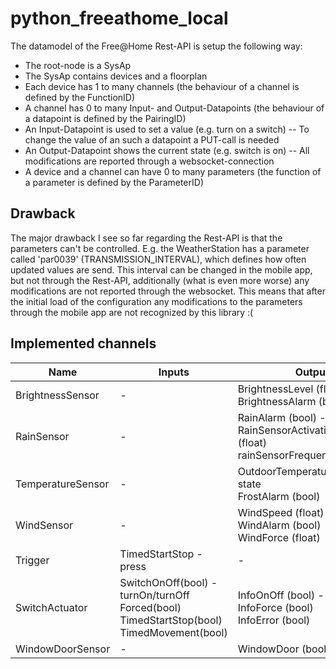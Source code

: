 # python_freeathome_local

The datamodel of the Free@Home Rest-API is setup the following way:
- The root-node is a SysAp
- The SysAp contains devices and a floorplan
- Each device has 1 to many channels (the behaviour of a channel is defined by the FunctionID)
- A channel has 0 to many Input- and Output-Datapoints (the behaviour of a datapoint is defined by the PairingID)
- An Input-Datapoint is used to set a value (e.g. turn on a switch)
-- To change the value of an such a datapoint a PUT-call is needed
- An Output-Datapoint shows the current state (e.g. switch is on)
-- All modifications are reported through a websocket-connection
- A device and a channel can have 0 to many parameters (the function of a parameter is defined by the ParameterID)

## Drawback
The major drawback I see so far regarding the Rest-API is that the parameters can't be controlled.
E.g. the WeatherStation has a parameter called 'par0039' (TRANSMISSION_INTERVAL), which defines how often updated values are send. This interval can be changed in the mobile app, but not through the Rest-API, additionally (what is even more worse) any modifications are not reported through the websocket. This means that after the initial load of the configuration any modifications to the parameters through the mobile app are not recognized by this library :(

## Implemented channels
| Name | Inputs | Outputs |
|--|--|--|
| BrightnessSensor | - | BrightnessLevel (float) - state<br>BrightnessAlarm (bool) |
| RainSensor       | - | RainAlarm (bool) - state<br>RainSensorActivationPercentage (float)<br>rainSensorFrequency (float) |
| TemperatureSensor | - | OutdoorTemperature (float) - state<br>FrostAlarm (bool) |
| WindSensor | - | WindSpeed (float) - state<br>WindAlarm (bool)<br>WindForce (float) |
| Trigger | TimedStartStop - press | - |
| SwitchActuator | SwitchOnOff(bool) - turnOn/turnOff<br>Forced(bool)<br>TimedStartStop(bool)<br>TimedMovement(bool) | InfoOnOff (bool) - state<br>InfoForce (bool)<br>InfoError (bool) |
| WindowDoorSensor | - | WindowDoor (bool) - state |
